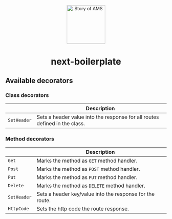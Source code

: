 <p align="center">
  <a aria-label="Story of AMS logo" href="https://storyofams.com/" target="_blank" align="center">
    <img src="https://storyofams.com/public/story-of-ams-logo-small@3x.png" alt="Story of AMS" width="120">
  </a>
  <h1 align="center">next-boilerplate</h1>
</p>

## Available decorators

### Class decorators
|             | Description |
| ----        | ----------- |
| `SetHeader` | Sets a header value into the response for all routes defined in the class.

### Method decorators
|             | Description |
| ---         | ----------- |
| `Get`       | Marks the method as `GET` method handler.
| `Post`      | Marks the method as `POST` method handler.
| `Put`       | Marks the method as `PUT` method handler.
| `Delete`    | Marks the method as `DELETE` method handler.
| `SetHeader` | Sets a header key/value into the response for the route.
| `HttpCode`  | Sets the http code the route response.
